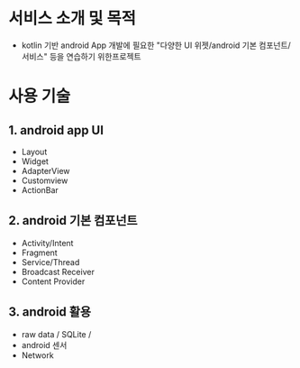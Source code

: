 # 서비스 소개 및 목적
- kotlin 기반 android App 개발에 필요한 "다양한 UI 위젯/android 기본 컴포넌트/서비스" 등을 연습하기 위한프로젝트

# 사용 기술

## 1. android app UI
- Layout
- Widget
- AdapterView
- Customview
- ActionBar


## 2. android 기본 컴포넌트
- Activity/Intent
- Fragment
- Service/Thread
- Broadcast Receiver
- Content Provider


## 3. android 활용
- raw data / SQLite /
- android 센서
- Network
